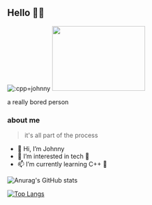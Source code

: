 ## Hello 👋👋


<img src="https://count.getloli.com/get/@:cpp-johnny" alt=":cpp=johnny" />


<img src="https://github.com/cpp-johnny/image-bank/blob/main/cat.jpg" width="213.3" height="148"/>

a really bored person 


### about me
> it's all part of the process 

- 👋 Hi, I’m Johnny
- 👀 I’m interested in tech 👀
- 📫 I’m currently learning C++ 🥲




![Anurag's GitHub stats](https://github-readme-stats.vercel.app/api?username=cpp-johnny&show_icons=true) 



[![Top Langs](https://github-readme-stats.vercel.app/api/top-langs/?username=cpp-johnny)](https://github.com/anuraghazra/github-readme-stats)

